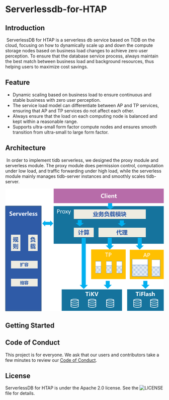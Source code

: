 # Serverlessdb-for-HTAP

  ## Introduction

  ​      ServerlessDB for HTAP is a serverless db service based on TiDB on the cloud, focusing on how to dynamically scale up and down the compute storage nodes based on business load changes to achieve zero user perception. To ensure that the database service process, always maintain the best match between business load and background resources, thus helping users to maximize cost savings.

  ## Feature

  - Dynamic scaling based on business load to ensure continuous and stable business with zero user perception.
  - The service load model can differentiate between AP and TP services, ensuring that AP and TP services do not affect each other.
  - Always ensure that the load on each computing node is balanced and kept within a reasonable range.
  - Supports ultra-small form factor compute nodes and ensures smooth transition from ultra-small to large form factor.

  ## Architecture

  ​	In order to implement tidb serverless, we designed the proxy module and serverless module. The proxy module does permission control, computation under low load, and traffic forwarding under high load, while the serverless module mainly manages tidb-server instances and smoothly scales tidb-server.

  ![architecture](./docs/architecture.png)


  ## Getting Started


  ## Code of Conduct

  This project is for everyone. We ask that our users and contributors take a few minutes to review our [Code of Conduct](./code-of-conduct.md).

  ## License

  ServerlessDB for HTAP is under the Apache 2.0 license. See the ![LICENSE](./LICENSE) file for details.

